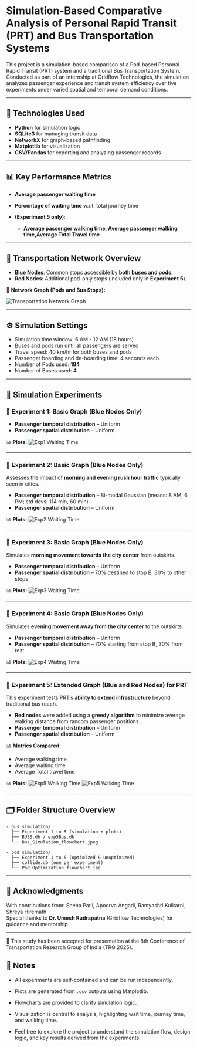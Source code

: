# Simulation-Based Comparative Analysis of Personal Rapid Transit (PRT) and Bus Transportation Systems

This project is a simulation-based comparison of a Pod-based Personal Rapid Transit (PRT) system and a traditional Bus Transportation System. Conducted as part of an internship at Gridflow Technologies, the simulation analyzes passenger experience and transit system efficiency over five experiments under varied spatial and temporal demand conditions.

---

## 🚀 Technologies Used

* **Python** for simulation logic
* **SQLite3** for managing transit data
* **NetworkX** for graph-based pathfinding
* **Matplotlib** for visualization
* **CSV/Pandas** for exporting and analyzing passenger records

---

## 📊 Key Performance Metrics

* **Average passenger waiting time**
* **Percentage of waiting time** w\.r.t. total journey time
* **(Experiment 5 only)**:

  * **Average passenger walking time, Average passenger walking time,Average Total Travel time**
  



---

## 📍 Transportation Network Overview

* **Blue Nodes**: Common stops accessible by **both buses and pods**.
* **Red Nodes**: Additional pod-only stops (included only in **Experiment 5**).

📌 **Network Graph (Pods and Bus Stops):**


![Transportation Network Graph](Images/Transportation_network.png)

---

## ⚙️ Simulation Settings

* Simulation time window: 6 AM - 12 AM (18 hours)
* Buses and pods run until all passengers are served
* Travel speed: 40 km/hr for both buses and pods
* Passenger boarding and de-boarding time: 4 seconds each
* Number of Pods used: **184**
* Number of Buses used: **4**

---

## 🧪 Simulation Experiments

### 🔹 Experiment 1: Basic Graph (Blue Nodes Only)

* **Passenger temporal distribution** – Uniform
* **Passenger spatial distribution** – Uniform

📊 **Plots:**
![Exp1 Waiting Time](Images/exp1.png)

---

### 🔹 Experiment 2: Basic Graph (Blue Nodes Only)

Assesses the impact of **morning and evening rush hour traffic** typically seen in cities.

* **Passenger temporal distribution** – Bi-modal Gaussian
  (means: 8 AM, 6 PM; std devs: 114 min, 60 min)
* **Passenger spatial distribution** – Uniform


📊 **Plots:**
![Exp2 Waiting Time](Images/exp2.png)


---

### 🔹 Experiment 3: Basic Graph (Blue Nodes Only)

Simulates **morning movement towards the city center** from outskirts.

* **Passenger temporal distribution** – Uniform
* **Passenger spatial distribution** – 70% destined to stop B, 30% to other stops


📊 **Plots:**
![Exp3 Waiting Time](Images/exp3.png)


---

### 🔹 Experiment 4: Basic Graph (Blue Nodes Only)

Simulates **evening movement away from the city center** to the outskirts.

* **Passenger temporal distribution** – Uniform
* **Passenger spatial distribution** – 70% starting from stop B, 30% from rest


📊 **Plots:**
![Exp4 Waiting Time](Images/exp4.png)


---

### 🔹 Experiment 5: Extended Graph (Blue and Red Nodes) for PRT

This experiment tests PRT’s **ability to extend infrastructure** beyond traditional bus reach.

* **Red nodes** were added using a **greedy algorithm** to minimize average walking distance from random passenger positions.
* **Passenger temporal distribution** – Uniform
* **Passenger spatial distribution** – Uniform


📊 **Metrics Compared:**

* Average walking time
* Average waiting time
* Average Total travel time

📊 **Plots:**
![Exp5 Walking Time](Images/exp5_without_opt(1).png)
![Exp5 Walking Time](Images/exp5_with_opt(1).png)


---

## 🗂️ Folder Structure Overview

```
- bus simulation/
  ├── Experiment 1 to 5 (simulation + plots)
  ├── BUSS.db / exp5Bus.db
  └── Bus_Simulation_flowchart.jpeg

- pod simulation/
  ├── Experiment 1 to 5 (optimized & unoptimized)
  ├── collide.db (one per experiment)
  └── Pod_Optimization_flowchart.jpg
```

---

## 🤝 Acknowledgments

With contributions from: Sneha Patil, Apoorva Angadi, Ramyashri Kulkarni, Shreya Hiremath  
Special thanks to **Dr. Umesh Rudrapatna** (Gridflow Technologies) for guidance and mentorship.

---
📄 This study has been accepted for presentation at the 8th Conference of Transportation Research Group of India (TRG 2025).


## 📌 Notes

* All experiments are self-contained and can be run independently.
* Plots are generated from `.csv` outputs using Matplotlib.
* Flowcharts are provided to clarify simulation logic.
* Visualization is central to analysis, highlighting wait time, journey time, and walking time.

* Feel free to explore the project to understand the simulation flow, design logic, and key results derived from the experiments.